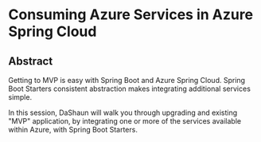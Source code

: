 # Consuming Azure Services in Azure Spring Cloud

## Abstract

Getting to MVP is easy with Spring Boot and Azure Spring Cloud.
Spring Boot Starters consistent abstraction makes integrating additional services simple.

In this session, DaShaun will walk you through upgrading and existing "MVP" application,
by integrating one or more of the services available within Azure, with Spring Boot Starters.
